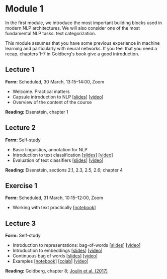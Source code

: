 # Module 1

In the first module, we introduce the most important building blocks used in modern NLP architectures. We will also consider one of the most fundamental NLP tasks: text categorization.

This module assumes that you have some previous experience in machine learning and particularly with neural networks. If you feel that you need a recap, chapters 1&ndash;7 in Goldberg's book give a good introduction.

## Lecture 1

**Form:** Scheduled, 30 March, 13:15–14:00, Zoom

* Welcome. Practical matters
* Capsule introduction to NLP [[slides](slides/marco-01.pdf)] [[video](https://youtu.be/6u7u1cpVT7Y)]
* Overview of the content of the course

**Reading:** Eisenstein, chapter 1

## Lecture 2

**Form:** Self-study

* Basic linguistics, annotation for NLP
* Introduction to text classification [[slides](slides/marco-03.pdf)] [[video](https://youtu.be/3yeOoKhiy8A)]
* Evaluation of text classifiers [[slides](slides/marco-04.pdf)] [[video](https://youtu.be/YPq1Ztr-AAI)]

**Reading:** Eisenstein, sections 2.1, 2.3, 2.5, 2.6; chapter 4

## Exercise 1

**Form:** Scheduled, 31 March, 10:15–12:00, Zoom

* Working with text practically [[notebook](notebooks/exercise1.ipynb)]

## Lecture 3

**Form:** Self-study

* Introduction to representations: bag-of-words [[slides](http://www.cse.chalmers.se/~richajo/waspnlp2020/m1_3/m3_1.pdf)] [[video](https://youtu.be/xsQ46CXsIfc)]
* Introduction to embeddings [[slides](http://www.cse.chalmers.se/~richajo/waspnlp2020/m1_3/m3_2.pdf)] [[video](https://youtu.be/LLUjsmuEgk8)]
* Continuous bag of words [[slides](http://www.cse.chalmers.se/~richajo/waspnlp2020/m1_3/m3_3.pdf)] [[video](https://youtu.be/MOcGoA3Fbi8)]
* Examples [[notebook](http://www.cse.chalmers.se/~richajo/waspnlp2020/m1_3/Document%20classification.ipynb)] [[colab](https://drive.google.com/file/d/1VLIAYXSoLN99BwS9CUTJYS7caazBVORF/view?usp=sharing)] [[video](https://youtu.be/ZEYESgSR29o)]

**Reading:** Goldberg, chapter 8; [Joulin et al. (2017)](https://aclweb.org/anthology/E17-2068)
